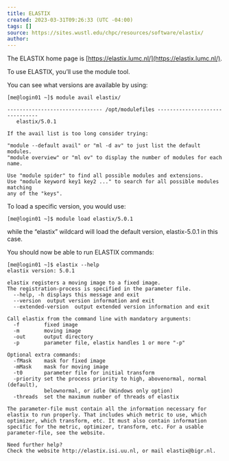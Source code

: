 ```yaml
---
title: ELASTIX
created: 2023-03-31T09:26:33 (UTC -04:00)
tags: []
source: https://sites.wustl.edu/chpc/resources/software/elastix/
author: 
---
```


The ELASTIX home page is [https://elastix.lumc.nl/](https://elastix.lumc.nl/).

To use ELASTIX, you’ll use the module tool.

You can see what versions are available by using:

```
[me@login01 ~]$ module avail elastix/

------------------------------- /opt/modulefiles -------------------------------
   elastix/5.0.1

If the avail list is too long consider trying:

"module --default avail" or "ml -d av" to just list the default modules.
"module overview" or "ml ov" to display the number of modules for each name.

Use "module spider" to find all possible modules and extensions.
Use "module keyword key1 key2 ..." to search for all possible modules matching
any of the "keys".
```

To load a specific version, you would use:

```
[me@login01 ~]$ module load elastix/5.0.1
```

while the “elastix” wildcard will load the default version, elastix-5.0.1 in this case.

You should now be able to run ELASTIX commands:

```
[me@login01 ~]$ elastix --help
elastix version: 5.0.1

elastix registers a moving image to a fixed image.
The registration-process is specified in the parameter file.
  --help, -h displays this message and exit
  --version  output version information and exit
  --extended-version  output extended version information and exit

Call elastix from the command line with mandatory arguments:
  -f        fixed image
  -m        moving image
  -out      output directory
  -p        parameter file, elastix handles 1 or more "-p"

Optional extra commands:
  -fMask    mask for fixed image
  -mMask    mask for moving image
  -t0       parameter file for initial transform
  -priority set the process priority to high, abovenormal, normal (default),
            belownormal, or idle (Windows only option)
  -threads  set the maximum number of threads of elastix

The parameter-file must contain all the information necessary for elastix to run properly. That includes which metric to use, which optimizer, which transform, etc. It must also contain information specific for the metric, optimizer, transform, etc. For a usable parameter-file, see the website.

Need further help?
Check the website http://elastix.isi.uu.nl, or mail elastix@bigr.nl.
```
